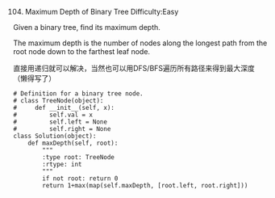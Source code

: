 104. Maximum Depth of Binary Tree
Difficulty:Easy

Given a binary tree, find its maximum depth.

The maximum depth is the number of nodes along the longest path from the root node down to the farthest leaf node.

直接用递归就可以解决，当然也可以用DFS/BFS遍历所有路径来得到最大深度（懒得写了）
```
# Definition for a binary tree node.
# class TreeNode(object):
#     def __init__(self, x):
#         self.val = x
#         self.left = None
#         self.right = None
class Solution(object):
    def maxDepth(self, root):
        """
        :type root: TreeNode
        :rtype: int
        """
        if not root: return 0
        return 1+max(map(self.maxDepth, [root.left, root.right]))
```
